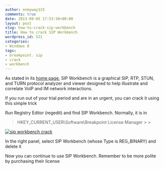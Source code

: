 ```yaml
---
author: onmyway133
comments: true
date: 2013-09-05 17:53:58+00:00
layout: post
slug: how-to-crack-sip-workbench
title: How to crack SIP Workbench
wordpress_id: 521
categories:
- Windows 8
tags:
- breakpoint. sip
- crack
- workbench
---
```


As stated in its [home page](http://www.sipworkbench.com/), SIP Workbench is a graphical SIP, RTP, STUN, and TURN protocol analyzer and viewer designed to help illustrate and correlate VoIP and IM network interactions.




If you run out of your trial period and are in an urgent, you can crack it using this simple trick




Run Registry Editor (regedit) and find SIP Workbench. Normally, it is in




<blockquote>HKEY_CURRENT_USER\Software\Breakpoint License Manager
> 
> </blockquote>




[![sip workbench crack](http://www.fantageek.com/wp-content/uploads/2013/09/sip-workbench-crack.png)](http://www.fantageek.com/wp-content/uploads/2013/09/sip-workbench-crack.png)




In the right panel, select SIP Workbench   (whose Type is REG_BINARY) and delete it




Now you can continue to use SIP Workbench. Remember to be more polite by purchasing their license
